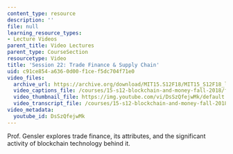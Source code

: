 ```yaml
---
content_type: resource
description: ''
file: null
learning_resource_types:
- Lecture Videos
parent_title: Video Lectures
parent_type: CourseSection
resourcetype: Video
title: 'Session 22: Trade Finance & Supply Chain'
uid: c91ce854-a636-0d00-f1ce-f5dc704f71e0
video_files:
  archive_url: https://archive.org/download/MIT15.S12F18/MIT15_S12F18_lec22_300k.mp4
  video_captions_file: /courses/15-s12-blockchain-and-money-fall-2018/fa1e4fa6284a5f1f8d8fe26a8cd85328_DsSzQfejwMk.vtt
  video_thumbnail_file: https://img.youtube.com/vi/DsSzQfejwMk/default.jpg
  video_transcript_file: /courses/15-s12-blockchain-and-money-fall-2018/1e2093c2317c466bd762369b8de2db3a_DsSzQfejwMk.pdf
video_metadata:
  youtube_id: DsSzQfejwMk
---
```


Prof. Gensler explores trade finance, its attributes, and the significant activity of blockchain technology behind it.
